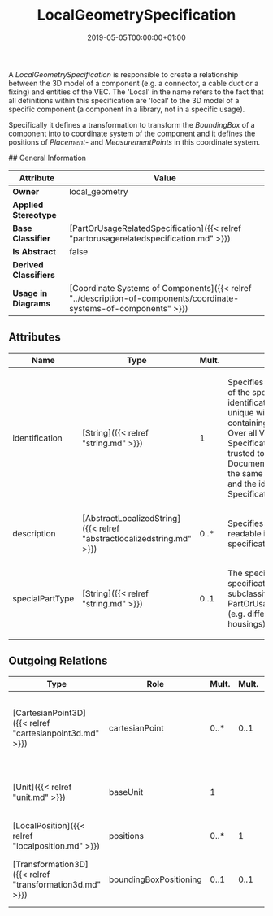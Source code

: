 ﻿---
title: LocalGeometrySpecification
toc: false
type: specs
date: "2019-05-05T00:00:00+01:00"
draft: false
menu_name: vec120

# Prev/next pager order (if `docs_section_pager` enabled in `params.toml`)
weight: 
---
<html>   <head>     </head>   <body>     <p> A <i>LocalGeometrySpecification </i>is responsible to create a relationship between the 3D model of a component (e.g. a connector, a cable duct or a fixing)&#160;and entities of the VEC. The 'Local' in the name refers to the fact that all definitions within this specification are 'local' to the 3D model of a specific component (a component in a library, not in a specific usage).      </p>      <p> Specifically it defines a transformation to transform the <i>BoundingBox</i> of a component into to coordinate system of the component and it defines the positions of <i>Placement-</i> and <i>MeasurementPoints</i> in this coordinate system.      </p>  </body> </html>
## General Information

| Attribute               | Value |
|-------------------------|-------|
| **Owner**               | local_geometry |
| **Applied Stereotype**  |   |
| **Base Classifier**     | [PartOrUsageRelatedSpecification]({{< relref "partorusagerelatedspecification.md" >}})<br/>  |
| **Is Abstract**         | false |
| **Derived Classifiers** |   |
| **Usage in Diagrams**   | [Coordinate Systems of Components]({{< relref "../description-of-components/coordinate-systems-of-components" >}})<br/>  |

## Attributes
|  Name  |  Type  |  Mult.  |  Description  |  Owning Classifier  |
|--------|--------|---------|---------------|--------------|
|identification | [String]({{< relref "string.md" >}}) | 1 | <html>   <head>     </head>   <body>     <p> Specifies a unique identification of the specification. The identification is guaranteed to be unique within the document containing the specification. Over all VEC-documents a Specification-instance can be trusted to be identical if the DocumentVersion-instance is the same (see DocumentVersion) and the identification of the Specification is the same.      </p>    </body> </html>  | [Specification]({{< relref "specification.md" >}}) |
|description | [AbstractLocalizedString]({{< relref "abstractlocalizedstring.md" >}}) | 0..* | <html>   <head>     </head>   <body>     <p> Specifies additional, human readable information about the specification.      </p>    </body> </html>  | [Specification]({{< relref "specification.md" >}}) |
|specialPartType | [String]({{< relref "string.md" >}}) | 0..1 | <html><body><p>The specialPartType allows the specification of subclassifications for a PartOrUsageRelatedSpecification (e.g. different types of connector housings).  </p></body></html> | [PartOrUsageRelatedSpecification]({{< relref "partorusagerelatedspecification.md" >}}) |

## Outgoing Relations
|    Type  |   Role   |   Mult.   |   Mult.   |   Description   |
|----------|----------|-----------|-----------|-----------------|
| [CartesianPoint3D]({{< relref "cartesianpoint3d.md" >}}) | cartesianPoint | 0..* | 0..1 | <html>   <head>     </head>   <body> All <i>CartesianPoint3Ds</i> that are used in this <i>LocalGeometrySpecification.</i> All <i>CartesianPoint3Ds</i> are defined in relation to the coordinate system of the component.</body> </html> |
| [Unit]({{< relref "unit.md" >}}) | baseUnit | 1 |  | <html>   <head>     </head>   <body> The <i>Unit</i> in which all coordinates (e.g. cartesian points)&#160;are defined. Shall be a unit of length&#160;(e.g. millimeter).</body> </html> |
| [LocalPosition]({{< relref "localposition.md" >}}) | positions | 0..* | 1 | <html>   <head>     </head>   <body> All position defined by this <i>LocalGeometrySpecification.</i></body> </html> |
| [Transformation3D]({{< relref "transformation3d.md" >}}) | boundingBoxPositioning | 0..1 | 0..1 | <html>   <head>     </head>   <body> The transformation that defines the positioning of the bounding box in coordinate system of the component.</body> </html> |
